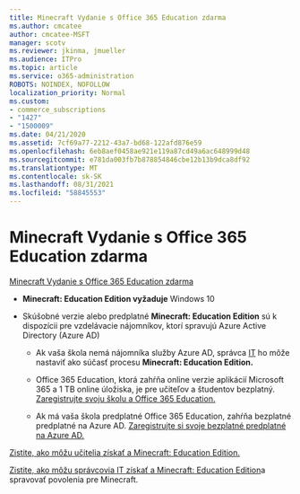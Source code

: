 ```yaml
---
title: Minecraft Vydanie s Office 365 Education zdarma
ms.author: cmcatee
author: cmcatee-MSFT
manager: scotv
ms.reviewer: jkinma, jmueller
ms.audience: ITPro
ms.topic: article
ms.service: o365-administration
ROBOTS: NOINDEX, NOFOLLOW
localization_priority: Normal
ms.custom:
- commerce_subscriptions
- "1427"
- "1500009"
ms.date: 04/21/2020
ms.assetid: 7cf69a77-2212-43a7-bd68-122afd876e59
ms.openlocfilehash: 6eb8aef0458ae921e119a87cd49a6ac648999d48
ms.sourcegitcommit: e781da003fb7b878854846cbe12b13b9dca8df92
ms.translationtype: MT
ms.contentlocale: sk-SK
ms.lasthandoff: 08/31/2021
ms.locfileid: "58845553"
---
```

# <a name="minecraft-edition-with-office-365-education-for-free"></a>Minecraft Vydanie s Office 365 Education zdarma

[Minecraft Vydanie s Office 365 Education zdarma](https://docs.microsoft.com/education/windows/get-minecraft-for-education)
  
- **Minecraft: Education Edition vyžaduje** Windows 10

- Skúšobné verzie alebo predplatné **Minecraft: Education Edition** sú k dispozícii pre vzdelávacie nájomníkov, ktorí spravujú Azure Active Directory (Azure AD)

  - Ak vaša škola nemá nájomníka služby Azure AD, správca [IT](https://docs.microsoft.com/education/windows/school-get-minecraft) ho môže nastaviť ako súčasť procesu **Minecraft: Education Edition.**

  - Office 365 Education, ktorá zahŕňa online verzie aplikácií Microsoft 365 a 1 TB online úložiska, je pre učiteľov a študentov bezplatný. [Zaregistrujte svoju školu a Office 365 Education.](https://www.microsoft.com/education/products/office)

  - Ak má vaša škola predplatné Office 365 Education, zahŕňa bezplatné predplatné na Azure AD. [Zaregistrujte si svoje bezplatné predplatné na Azure AD.](https://msdn.microsoft.com/library/windows/hardware/mt703369%28v=vs.85%29.aspx)

[Zistite, ako môžu učitelia získať a Minecraft: Education Edition.](https://docs.microsoft.com/education/windows/teacher-get-minecraft)
  
[Zistite, ako môžu správcovia IT získať a Minecraft: Education Edition](https://docs.microsoft.com/education/windows/school-get-minecraft)a spravovať povolenia pre Minecraft.